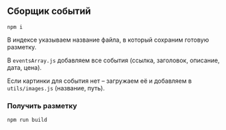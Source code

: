 ## Сборщик событий

`npm i`

В индексе указываем название файла, в который сохраним готовую разметку.

В `eventsArray.js` добавляем все события (ссылка, заголовок, описание, дата, цена).

Если картинки для события нет – загружаем её и добавляем в `utils/images.js` (название, путь).

### Получить разметку

`npm run build`
